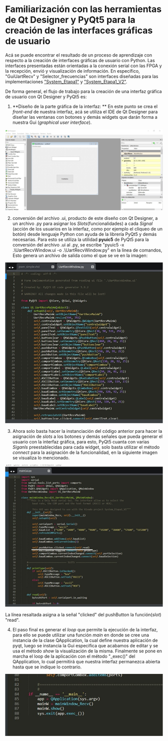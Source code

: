 # Familiarización con las herramientas de Qt Designer y PyQt5 para la creación de las interfaces gráficas de usuario

Acá se puede encontrar el resultado de un proceso de aprendizaje con respecto a la creación de interfaces gráficas de usuario con Python. 
Las interfaces presentadas están orientadas a la conexión serial con las FPGA y la recepción, envió y visualización de información. En específico,
"GuiUartRecv" y "Selector_frecuencias" son interfaces diseñadas para las implementaciones ["System_Etapa1"](https://github.com/DanielEstrada971102/Implementaciones_FPGA/tree/master/Lab3_implementaciones/System_etapa1) 
y ["System_Etapa1_V2"](https://github.com/DanielEstrada971102/Implementaciones_FPGA/tree/master/Lab3_implementaciones/System_etapa1_V2).

De forma general, el flujo de trabajo para la creación de una interfaz gráfica de usuario con Qt Designer y PyQt5 es:

1. **Diseño de la parte gráfica de la interfaz: ** En este punto se crea el _front-end_ de nuestra interfaz, acá se utiliza el IDE de Qt Designer 
para diseñar las ventanas con botones y demás widgets que darán forma a nuestra Gui (_graphical user interface_).

<img src="/.images/QtDesignerIDE.jpg" width="600x">

2. conversión del archivo .ui, producto de este diseño con Qt Designer, a un archivo .py para asignar los _Slots_(funcionalidades) a 
cada _Signal_ (acción de los usuarios en la interfaz, como por ejemplo el cliqueo de un botón) desde lenguaje Python con ayuda de la librería
PyQt5 y demás necesarias. Para esto se utiliza la utilidad **pyuic5** de PyQt5 para la conversión del archivo .ui al .py, se escribe "pyuic5 -x .\UartRecvWindow.ui -o .\UartRecvWindow.py" en la linea de comandos,
Esto genera un archivo de salida como el que se ve en la imagen:

<img src="/.images/pyuic5Outfile.jpg" width="600x">

3. Ahora solo basta hacer la instanciación del código anterior para hacer la asignación de _slots_ a los botones y demás señales que pueda generar
el usuario con la interfaz gráfica, para esto, PyQt5 cuanta con varias _Siganls_ preestablecidas para cada widget, solo basta utilizar el 
método _connect_  para la asignación de la funcionalidad, en la siguiente imagen se visualiza lo mencionado.

<img src="/.images/pythonConnectSlot.jpg" width="600x">

  La línea resaltada asigna a la señal "clicked" del pushButton la función(_slot_) "read".
  
 4. El paso final es generar el _loop_ que permite la ejecución de la interfaz, para ello se puede utilizar una función _main_ en donde 
 se cree una instancia de la clase QApplication, la cual define nuestra aplicación de pyqt, luego se instancia la Gui especifica que acabamos de
 editar y se usa el método _show_ la visualización de la misma. Finalmente se pone en marcha el loop de la aplicación con el método "_exec()" del QApplication,
 lo cual permitirá que nuestra interfaz permanezca abierta hasta que se indique lo contrario.
 
 <img src="/.images/mainApp.jpg" width="600x">



